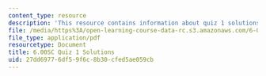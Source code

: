 ```yaml
---
content_type: resource
description: 'This resource contains information about quiz 1 solutions. '
file: /media/https%3A/open-learning-course-data-rc.s3.amazonaws.com/6-00sc-introduction-to-computer-science-and-programming-spring-2011/27dd69776df59f6c8b30cfed5ae059cb_MIT6_00SCS11_q1_soln.pdf
file_type: application/pdf
resourcetype: Document
title: 6.00SC Quiz 1 Solutions
uid: 27dd6977-6df5-9f6c-8b30-cfed5ae059cb
---
```

